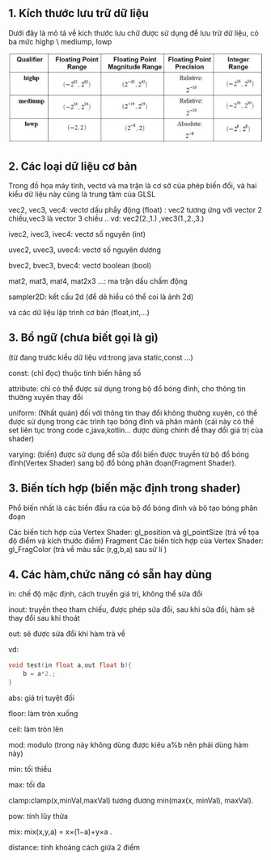 # 
## 1. Kích thước lưu trữ dữ liệu
Dưới đây là mô tả về kích thước lưu chữ
được sử dụng để lưu trữ dữ liệu, có ba mức highp \ mediump, lowp

![N|Solid](https://raw.githubusercontent.com/volionamdp/learnOpengl/master/image/640.jpg)


## 2. Các loại dữ liệu cơ bản

Trong đồ họa máy tính, vectơ và ma trận là cơ sở của phép biến đổi, và hai kiểu dữ liệu này cũng là trung tâm của GLSL

vec2, vec3, vec4: vectơ dấu phẩy động (float) : vec2 tương ứng với vector 2 chiều,vec3 là vector 3 chiều .. vd: vec2(2.,1.) ,vec3(1.,2.,3.)

ivec2, ivec3, ivec4: vectơ số nguyên (int)

uvec2, uvec3, uvec4: vectơ số nguyên dương

bvec2, bvec3, bvec4: vectơ boolean (bool)

mat2, mat3, mat4, mat2x3 ...: ma trận dấu chấm động

sampler2D: kết cấu 2d (để dẽ hiểu có thể coi là ảnh 2d)

và các dữ liệu lập trình cơ bản (float,int,...)

## 3. Bổ ngữ (chưa biết gọi là gì)
(từ đang trước kiểu dữ liệu vd:trong java static,const ...)

const: (chỉ đọc) thuộc tính biến hằng số

attribute: chỉ có thể được sử dụng trong bộ đổ bóng đỉnh, cho thông tin thường xuyên thay đổi

uniform: (Nhất quán) đối với thông tin thay đổi không thường xuyên, có thể được sử dụng trong các trình tạo bóng đỉnh và phân mảnh (cái này có thể set liên tục trong code c,java,kotlin... được dùng chính để thay đổi giá trị của shader)

varying: (biến) được sử dụng để sửa đổi biến được truyền từ bộ đổ bóng đỉnh(Vertex Shader) sang bộ đổ bóng phân đoạn(Fragment Shader).

## 3. Biến tích hợp (biến mặc định trong shader)
Phổ biến nhất là các biến đầu ra của bộ đổ bóng đỉnh và bộ tạo bóng phân đoạn

Các biến tích hợp của Vertex Shader: gl_position và gl_pointSize (trả về tọa độ điểm và kích thước điểm)
Fragment Các biến tích hợp của Vertex Shader: gl_FragColor (trả về màu sắc (r,g,b,a) sau sử lí )

## 4. Các hàm,chức năng có sẵn hay dùng
in: chế độ mặc định, cách truyền giá trị, không thể sửa đổi

inout: truyền theo tham chiếu, được phép sửa đổi, sau khi sửa đổi, hàm sẽ thay đổi sau khi thoát

out:  sẽ được sửa đổi khi hàm trả về

vd: 
```c
void test(in float a,out float b){
    b = a*2.;
}
```
    
abs: giá trị tuyệt đối

floor: làm tròn xuống

ceil: làm tròn lên

mod: modulo  (trong này không dùng được kiêu a%b nên phải dùng hàm này)

min: tối thiểu

max: tối đa

clamp:clamp(x,minVal,maxVal) tương đương  min(max(x, minVal), maxVal).

pow: tính lũy thừa

mix: mix(x,y,a) =  x×(1−a)+y×a .

distance: tính khoảng cách giữa 2 điểm
